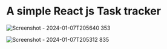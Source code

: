 # A simple React js Task tracker

![Screenshot - 2024-01-07T205640 353](https://github.com/pepplerex/React-js-task-tracker/assets/107540519/400db765-74b7-4bd6-b446-1582cc4af5f1)

![Screenshot - 2024-01-07T205312 835](https://github.com/pepplerex/React-js-task-tracker/assets/107540519/78d6823f-920b-4ea3-8f01-bd44c1bb547f)
